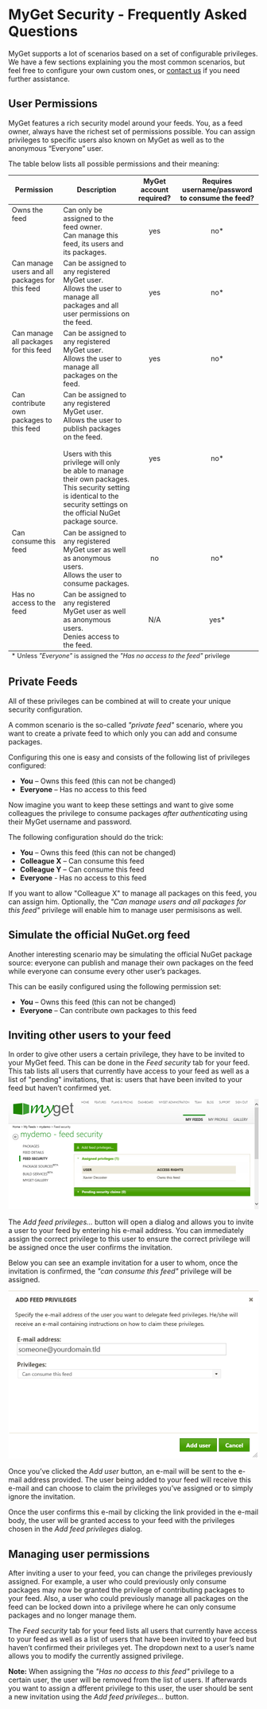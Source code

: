 ﻿# MyGet Security - Frequently Asked Questions

MyGet supports a lot of scenarios based on a set of configurable privileges. We have a few sections explaining you the most common scenarios, but feel free to configure your own custom ones, or [contact us](http://www.myget.org/Support) if you need further assistance.

## User Permissions

MyGet features a rich security model around your feeds. You, as a feed owner, always have the richest set of permissions possible. You can assign privileges to specific users also known on MyGet as well as to the anonymous “Everyone” user.

The table below lists all possible permissions and their meaning:

<table>
	<thead>
        <tr>
            <th>Permission</th>
            <th>Description</th>
            <th>MyGet account required?</th>
            <th>Requires username/password to consume the feed?</th>
        </tr>
    </thead>
    <tbody>
        <tr>
            <td style="vertical-align: top;">Owns the feed</td>
            <td>Can only be assigned to the feed owner.<br />Can manage this feed, its users and its packages.</td>
            <td style="text-align:center;vertical-align: middle">yes</td>
            <td style="text-align:center;vertical-align: middle">no*</td>
        </tr>
        <tr>
            <td style="vertical-align: top;">Can manage users and all packages for this feed</td>
            <td>Can be assigned to any registered MyGet user.<br />Allows the user to manage all packages and all user permissions on the feed.</td>
            <td style="text-align:center;vertical-align: middle">yes</td>
            <td style="text-align:center;vertical-align: middle">no*</td>
        </tr>
        <tr>
            <td style="vertical-align: top;">Can manage all packages for this feed</td>
            <td>Can be assigned to any registered MyGet user.<br />Allows the user to manage all packages on the feed.</td>
            <td style="text-align:center;vertical-align: middle">yes</td>
            <td style="text-align:center;vertical-align: middle">no*</td>
        </tr>
        <tr>
            <td style="vertical-align: top;">Can contribute own packages to this feed</td>
            <td>Can be assigned to any registered MyGet user.<br />Allows the user to publish packages on the feed.<br /><br />Users with this privilege will only be able to manage their own packages. This security setting is identical to the security settings on the official NuGet package source.</td>
            <td style="text-align:center;vertical-align: middle">yes</td>
            <td style="text-align:center;vertical-align: middle">no*</td>
        </tr>
        <tr>
            <td style="vertical-align: top;">Can consume this feed</td>
            <td>Can be assigned to any registered MyGet user as well as anonymous users.<br />Allows the user to consume packages.</td>
            <td style="text-align:center;vertical-align: middle">no</td>
            <td style="text-align:center;vertical-align: middle">no*</td>
        </tr>
        <tr>
            <td style="vertical-align: top;">Has no access to the feed</td>
            <td>Can be assigned to any registered MyGet user as well as anonymous users.<br />Denies access to the feed.</td>
            <td style="text-align:center;vertical-align: middle">N/A</td>
            <td style="text-align:center;vertical-align: middle">yes*</td>
        </tr>
    </tbody>
    <tfoot>
        <tr>
            <td colspan="4" style="font-size: 0.9em;">* Unless <i>&quot;Everyone&quot;</i> is assigned the <i>&quot;Has no access to the feed&quot;</i> privilege</td>
        </tr>
    </tfoot>
</table>

## Private Feeds

All of these privileges can be combined at will to create your unique security configuration.

A common scenario is the so-called <i>&quot;private feed&quot;</i> scenario, where you want to create a private feed to which only you can add and consume packages.

Configuring this one is easy and consists of the following list of privileges configured:

* **You** –  Owns this feed (this can not be changed)
* **Everyone** – Has no access to this feed

Now imagine you want to keep these settings and want to give some colleagues the privilege to consume packages *after authenticating* using their MyGet username and password. 
 
The following configuration should do the trick:

* **You** – Owns this feed (this can not be changed)
* **Colleague X** – Can consume this feed
* **Colleague Y** – Can consume this feed
* **Everyone** - Has no access to this feed

If you want to allow &quot;Colleague X&quot; to manage all packages on this feed, you can assign him. 
Optionally, the <i>&quot;Can manage users and all packages for this feed&quot;</i> privilege will enable him to manage user permisisons as well.

## Simulate the official NuGet.org feed

Another interesting scenario may be simulating the official NuGet package source: everyone can publish and manage their own packages on the feed while everyone can consume every other user’s packages.

This can be easily configured using the following permission set:

* **You** –  Owns this feed (this can not be changed)
* **Everyone** – Can contribute own packages to this feed

## Inviting other users to your feed

In order to give other users a certain privilege, they have to be invited to your MyGet feed. This can be done in the *Feed security* tab for your feed. This tab lists all users that currently have access to your feed as well as a list of &quot;pending&quot; invitations, that is: users that have been invited to your feed but haven’t confirmed yet.

![The Feed security tab which enables you to assign specific privileges to other users](Images/myget_feed_security_tab.png)

The *Add feed privileges...* button will open a dialog and allows you to invite a user to your feed by entering his e-mail address. You can immediately assign the correct privilege to this user to ensure the correct privilege will be assigned once the user confirms the invitation.

Below you can see an example invitation for a user to whom, once the invitation is confirmed, the <i>&quot;can consume this feed&quot;</i> privilege will be assigned.

![Inviting other users to a feed and assigning them a specific privilege](Images/myget_feed_security_popup.png)

Once you’ve clicked the *Add user* button, an e-mail will be sent to the e-mail address provided. The user being added to your feed will receive this e-mail and can choose to claim the privileges you’ve assigned or to simply ignore the invitation.

Once the user confirms this e-mail by clicking the link provided in the e-mail body, the user will be granted access to your feed with the privileges chosen in the *Add feed privileges* dialog.

## Managing user permissions

After inviting a user to your feed, you can change the privileges previously assigned. For example, a user who could previously only consume packages may now be granted the privilege of contributing packages to your feed. Also, a user who could previously manage all packages on the feed can be locked down into a privilege where he can only consume packages and no longer manage them.

The *Feed security* tab for your feed lists all users that currently have access to your feed as well as a list of users that have been invited to your feed but haven’t confirmed their privileges yet. The dropdown next to a user’s name allows you to modify the currently assigned privilege.

**Note:** When assigning the <i>&quot;Has no access to this feed&quot;</i> privilege to a certain user, the user will be removed from the list of users. If afterwards you want to assign a dfferent privilege to this user, the user should be sent a new invitation using the *Add feed privileges...* button.